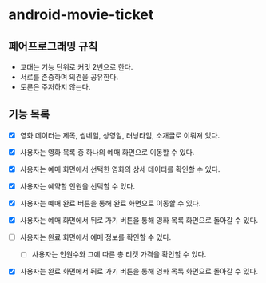 # android-movie-ticket

## 페어프로그래밍 규칙
* 교대는 기능 단위로 커밋 2번으로 한다.
* 서로를 존중하며 의견을 공유한다.
* 토론은 주저하지 않는다.

## 기능 목록
- [x] 영화 데이터는 제목, 썸네일, 상영일, 러닝타임, 소개글로 이뤄져 있다.
- [x] 사용자는 영화 목록 중 하나의 예매 화면으로 이동할 수 있다.


- [x] 사용자는 예매 화면에서 선택한 영화의 상세 데이터를 확인할 수 있다.
- [x] 사용자는 예약할 인원을 선택할 수 있다.
- [x] 사용자는 예매 완료 버튼을 통해 완료 화면으로 이동할 수 있다.
- [x] 사용자는 예매 화면에서 뒤로 가기 버튼을 통해 영화 목록 화면으로 돌아갈 수 있다.


- [ ] 사용자는 완료 화면에서 예매 정보를 확인할 수 있다.
  - [ ] 사용자는 인원수와 그에 따른 총 티켓 가격을 확인할 수 있다.
- [x] 사용자는 완료 화면에서 뒤로 가기 버튼을 통해 영화 목록 화면으로 돌아갈 수 있다.
